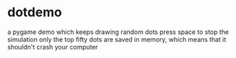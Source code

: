 # dotdemo
a pygame demo which keeps drawing random dots
press space to stop the simulation
only the top fifty dots are saved in memory, which means that it shouldn't crash your computer
